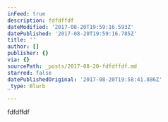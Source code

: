 ```yaml
---
inFeed: true
description: fdfdffdf
dateModified: '2017-08-20T19:59:16.593Z'
datePublished: '2017-08-20T19:59:16.785Z'
title: ''
author: []
publisher: {}
via: {}
sourcePath: _posts/2017-08-20-fdfdffdf.md
starred: false
datePublishedOriginal: '2017-08-20T19:58:41.886Z'
_type: Blurb

---
```

fdfdffdf